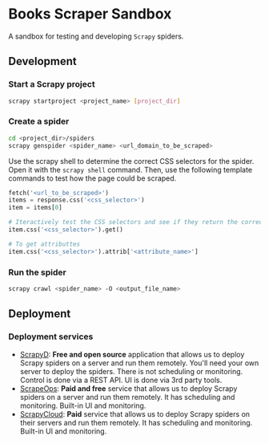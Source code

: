 # Books Scraper Sandbox

A sandbox for testing and developing `Scrapy` spiders.

## Development

### Start a Scrapy project

```bash
scrapy startproject <project_name> [project_dir]
```

### Create a spider

```bash
cd <project_dir>/spiders
scrapy genspider <spider_name> <url_domain_to_be_scraped>
```

Use the scrapy shell to determine the correct CSS selectors for the spider. Open it with the `scrapy shell` command. Then, use the following template commands to test how the page could be scraped.

```python
fetch('<url_to_be_scraped>')
items = response.css('<css_selector>')
item = items[0]

# Iteractively test the CSS selectors and see if they return the correct values
item.css('<css_selector>').get()

# To get attributtes
item.css('<css_selector>').attrib['<attribute_name>']
```

### Run the spider

```bash
scrapy crawl <spider_name> -O <output_file_name>
```

## Deployment

### Deployment services

- [ScrapyD](https://github.com/scrapy/scrapyd): **Free and open source** application that allows us to deploy Scrapy spiders on a server and run them remotely. You'll need your own server to deploy the spiders. There is not scheduling or monitoring. Control is done via a REST API. UI is done via 3rd party tools.
- [ScrapeOps](https://scrapeops.io): **Paid and free** service that allows us to deploy Scrapy spiders on a server and run them remotely. It has scheduling and monitoring. Built-in UI and monitoring.
- [ScrapyCloud](https://www.zyte.com/scrapy-cloud/): **Paid** service that allows us to deploy Scrapy spiders on their servers and run them remotely. It has scheduling and monitoring. Built-in UI and monitoring.
